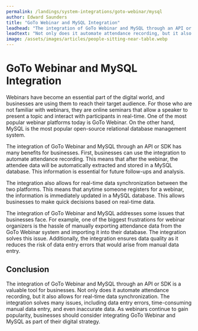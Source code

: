 ```yaml
---
permalink: /landings/system-integrations/goto-webinar/mysql
author: Edward Saunders
title: "GoTo Webinar and MySQL Integration"
leadhead: "The integration of GoTo Webinar and MySQL through an API or SDK is a valuable tool for businesses"
leadtext: "Not only does it automate attendance recording, but it also allows for real-time data synchronization. The integration solves many issues, including data entry errors, time-consuming manual data entry, and even inaccurate data. As webinars continue to gain popularity, businesses should consider integrating GoTo Webinar and MySQL as part of their digital strategy."
image: /assets/images/articles/people-sitting-near-table.webp
---
```

<div class="arttext">	<h1>GoTo Webinar and MySQL Integration</h1>
	<p>
		Webinars have become an essential part of the digital world, and businesses are using them to reach their target audience. For those who are not familiar with webinars, they are online seminars that allow a speaker to present a topic and interact with participants in real-time. One of the most popular webinar platforms today is GoTo Webinar. On the other hand, MySQL is the most popular open-source relational database management system.
	</p>
	<p>
		The integration of GoTo Webinar and MySQL through an API or SDK has many benefits for businesses. First, businesses can use the integration to automate attendance recording. This means that after the webinar, the attendee data will be automatically extracted and stored in a MySQL database. This information is essential for future follow-ups and analysis.
	</p>
	<p>
		The integration also allows for real-time data synchronization between the two platforms. This means that anytime someone registers for a webinar, the information is immediately updated in a MySQL database. This allows businesses to make quick decisions based on real-time data.
	</p>
	<p>
		The integration of GoTo Webinar and MySQL addresses some issues that businesses face. For example, one of the biggest frustrations for webinar organizers is the hassle of manually exporting attendance data from the GoTo Webinar system and importing it into their database. The integration solves this issue. Additionally, the integration ensures data quality as it reduces the risk of data entry errors that would arise from manual data entry.
	</p>
	<h2>Conclusion</h2>
	<p>
		The integration of GoTo Webinar and MySQL through an API or SDK is a valuable tool for businesses. Not only does it automate attendance recording, but it also allows for real-time data synchronization. The integration solves many issues, including data entry errors, time-consuming manual data entry, and even inaccurate data. As webinars continue to gain popularity, businesses should consider integrating GoTo Webinar and MySQL as part of their digital strategy.
	</p>
</div>